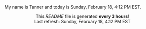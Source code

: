 My name is Tanner and today is Sunday, February 18, 4:12 PM EST.

<p align="center">This <i>README</i> file is generated <b>every 3 hours</b>!</br>Last refresh: Sunday, February 18, 4:12 PM EST<br /></p>

